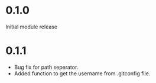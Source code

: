 # 0.1.0

Initial module release

# 0.1.1

- Bug fix for path seperator.
- Added function to get the username from .gitconfig file.